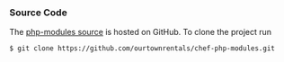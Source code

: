 ### Source Code

The [php-modules source](https://github.com/ourtownrentals/chef-php-modules)
is hosted on GitHub.
To clone the project run

```bash
$ git clone https://github.com/ourtownrentals/chef-php-modules.git
```
